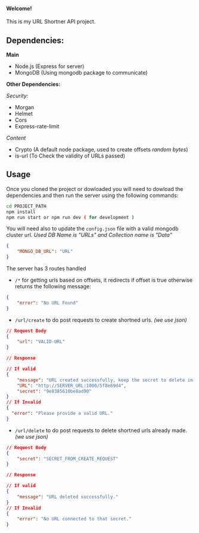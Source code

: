 #### Welcome!

This is my URL Shortner API project.

**Dependencies:**
---

**Main**
* Node.js (Express for server)
* MongoDB (Using mongodb package to communicate)

**Other Dependencies:**

*Security:*
* Morgan
* Helmet 
* Cors 
* Express-rate-limit 

*Content*
* Crypto (A default node package, used to create offsets *random bytes*)
* is-url (To Check the validity of URLs passed)

**Usage**
---

Once you cloned the project or dowloaded you will need to dowload 
the dependencies and then run the server using the following commands:

```sh 
cd PROJECT_PATH
npm install
npm run start or npm run dev ( for development ) 
```

You will need also to update the `config.json` file with a valid mongodb cluster url.
*Used DB Name is "URLs" and Collection name is "Data"*
```json 
{
    "MONGO_DB_URL": "URL"
}
```

The server has 3 routes handled 

* `/*` for getting urls based on offsets, it redirects if offset is true otherwise returns the following message:
```json
{
	"error": "No URL Found"
}
```

* `/url/create` to do post requests to create shortned urls. *(we use json)*
```json
// Request Body
{
	"url": "VALID-URL"
}

// Response

// If valid 
{
	"message": "URL created successfully, keep the secret to delete in the future.",
	"URL": "http://SERVER_URL:1000/5f8e69d4",
	"secret": "9e8385610be8ad90"
}
// If Invalid
{
  "error": "Please provide a valid URL."
}
```

* `/url/delete` to do post requests to delete shortned urls already made. *(we use json)*
```json
// Request Body
{
	"secret": "SECRET_FROM_CREATE_REQUEST"
}

// Response

// If valid 
{
	"message": "URL deleted successfully."
}
// If Invalid
{
	"error": "No URL connected to that secret."
}
```

